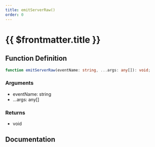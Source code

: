 ```yaml
---
title: emitServerRaw()
order: 0
---
```


# {{ $frontmatter.title }}

<!--@include: ./emitServerRaw_partial_header.md-->

## Function Definition

```ts
function emitServerRaw(eventName: string, ...args: any[]): void;
```

### Arguments

* eventName: string
* ...args: any[]

### Returns

* void

## Documentation

<!--@include: ./emitServerRaw_partial_footer.md-->
